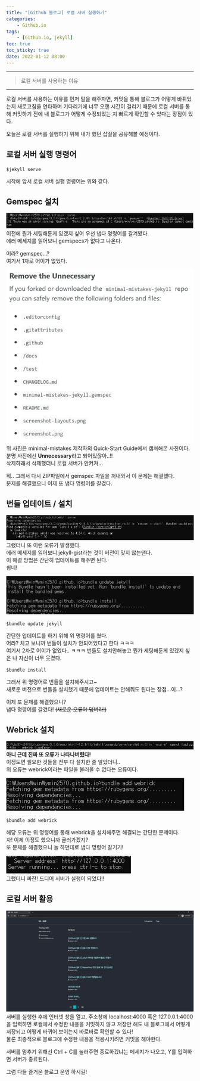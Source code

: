 ```yaml
---
title: "[Github 블로그] 로컬 서버 실행하기"
categories: 
    - Github.io
tags: 
    - [Github.io, jekyll]
toc: true
toc_sticky: true
date: 2022-01-12 08:00
---
```

------------------

> 로컬 서버를 사용하는 이유
-------------------

로컬 서버를 사용하는 이유를 먼저 말을 해주자면, 커밋을 통해 블로그가 어떻게 바뀌었는지 새로고침을 연타하며 기다리기에 너무 오랜 시간이 걸리기 때문에 로컬 서버를 통해 커밋하기 전에 내 블로그가 어떻게 수정되었는 지 빠르게 확인할 수 있다는 장점이 있다.  

오늘은 로컬 서버를 실행하기 위해 내가 했던 삽질을 공유해볼 예정이다.

## 로컬 서버 실행 명령어  
```
$jekyll serve
```
시작에 앞서 로컬 서버 실행 명령어는 위와 같다.

## Gemspec 설치
![image](/assets/images/blog/gemspec.PNG)  
이전에 뭔가 세팅해둔게 있겠지 싶어 우선 냅다 명령어를 갈겨봤다.  
에러 메세지를 읽어보니 gemspecs가 없다고 나온다.  

어라? gemspec...?  
여기서 1차로 어이가 없었다.  

![image](/assets/images/blog/Unnec.PNG)  
위 사진은 minimal-mistakes 제작자의 Quick-Start Guide에서 캡쳐해온 사진이다.  
분명 사진에선 **Unnecessary**라고 되어있잖아..!!  
삭제하래서 삭제했더니 로컬 서버가 안켜져...

뭐.. 그래서 다시 ZIP파일에서 gemspec 파일을 꺼내와서 이 문제는 해결했다.  
문제를 해결했으니 이제 또 냅다 명령어를 갈겼다.

## 번들 업데이트 / 설치
![image](/assets/images/blog/gist.PNG)  
그랬더니 또 이런 오류가 발생했다.  
에러 메세지를 읽어보니 jekyll-gist라는 것이 버전이 맞지 않는댄다.  
이 해결 방법은 간단히 업데이트를 해주면 된다.  
쉽네!

![image](/assets/images/blog/bundle.PNG)  
```
$bundle update jekyll
```
간단한 업데이트를 하기 위해 위 명령어를 쳤다.  
어라? 치고 보니까 번들이 설치가 안되어있다고 한다 ㅋㅋㅋ  
여기서 2차로 어이가 없었다.. ㅋㅋㅋ 번들도 설치안해놓고 뭔가 세팅해둔게 있겠지 싶은 나 자신이 너무 웃겼다.  

```
$bundle install
```
그래서 위 명령어로 번들을 설치해주시고~  
새로운 버전으로 번들을 설치했기 때문에 업데이트는 안해줘도 된다는 장점...이...?  

이제 또 문제를 해결했으니?  
냅다 명령어를 갈겼다! ~~(새로운 오류야 덤벼라!)~~

## Webrick 설치
![image](/assets/images/blog/webrick.PNG)  
**아니 근데 진짜 또 오류가 나타나버렸다!**  
이정도면 필요한 것들을 전부 다 설치한 줄 알았더니..  
위 오류는 webrick이라는 파일을 불러올 수 없다는 오류이다.

![image](/assets/images/blog/down_webrick.PNG)  
```
$bundle add webrick
```
해당 오류는 위 명령어를 통해 webrick을 설치해주면 해결되는 간단한 문제이다.  
자! 이제 이정도 했으니까 굴러가겠지?  
또 문제를 해결했으니 늘 하던대로 냅다 명령어 갈기기!

![image](/assets/images/blog/run_server.PNG)  
그랬더니 짜잔! 드디어 서버가 실행이 되었다!!  

## 로컬 서버 활용
![image](/assets/images/blog/local.PNG) 
서버를 실행한 후에 인터넷 창을 열고, 주소창에 localhost:4000 혹은 127.0.0.1:4000을 입력하면 로컬에서 수정한 내용을 커밋하지 않고 저장만 해도 내 블로그에서 어떻게 저장되고 어떻게 바뀌어 보이는지 바로바로 확인할 수 있다!  
물론 최종적으로 블로그에 수정한 내용을 적용시키려면 커밋을 해야한다.

서버를 멈추기 위해선 Ctrl + C를 눌러주면 종료하겠냐는 메세지가 나오고, Y를 입력하면 서버가 종료된다.

그럼 다들 즐거운 블로그 운영 하시길!